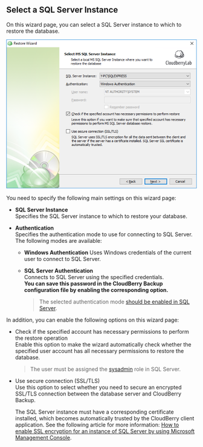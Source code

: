 ## Select a SQL Server Instance

On this wizard page, you can select a SQL Server instance to which to restore the database.

![](/assets/restore-sql-server-instance-2.png)

You need to specify the following main settings on this wizard page:

* **SQL Server Instance**  
  Specifies the SQL Server instance to which to restore your database.

* **Authentication**  
  Specifies the authentication mode to use for connecting to SQL Server. The following modes are available:

  * **Windows Authentication**
    Uses Windows credentials of the current user to connect to SQL Server.
  * **SQL Server Authentication**  
    Connects to SQL Server using the specified credentials.  
    **You can save this password in the CloudBerry Backup configuration file by enabling the corresponding option.**

    > The selected authentication mode [should be enabled in SQL Server](https://docs.microsoft.com/en-us/sql/relational-databases/security/choose-an-authentication-mode).

In addition, you can enable the following options on this wizard page:

* Check if the specified account has necessary permissions to perform the restore operation  
  Enable this option to make the wizard automatically check whether the specified user account has all necessary permissions to restore the database.

  > The user must be assigned the [sysadmin](https://docs.microsoft.com/en-us/sql/reporting-services/security/role-definitions-create-delete-or-modify) role in SQL Server.

* Use secure connection \(SSL/TLS\)  
  Use this option to select whether you need to secure an encrypted SSL/TLS connection between the database server and CloudBerry Backup.

  The SQL Server instance must have a corresponding certificate installed, which becomes automatically trusted by the CloudBerry client application. See the following article for more information: [How to enable SSL encryption for an instance of SQL Server by using Microsoft Management Console](https://support.microsoft.com/en-us/help/316898/how-to-enable-ssl-encryption-for-an-instance-of-sql-server-by-using-mi).



